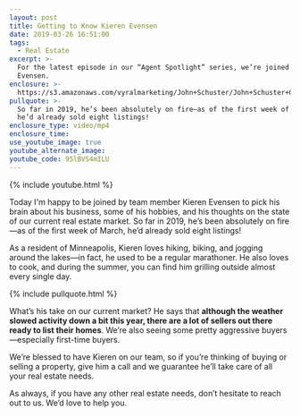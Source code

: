 ```yaml
---
layout: post
title: Getting to Know Kieren Evensen
date: 2019-03-26 16:51:00
tags:
  - Real Estate
excerpt: >-
  For the latest episode in our “Agent Spotlight” series, we’re joined by Kieran
  Evensen.
enclosure: >-
  https://s3.amazonaws.com/vyralmarketing/John+Schuster/John+Schuster+Group-+Getting+to+Know+Kieren+Evensen.mp4
pullquote: >-
  So far in 2019, he’s been absolutely on fire—as of the first week of March,
  he’d already sold eight listings!
enclosure_type: video/mp4
enclosure_time:
use_youtube_image: true
youtube_alternate_image:
youtube_code: 95lBVS4mILU
---
```


{% include youtube.html %}

Today I'm happy to be joined by team member Kieren Evensen to pick his brain about his business, some of his hobbies, and his thoughts on the state of our current real estate market. So far in 2019, he’s been absolutely on fire—as of the first week of March, he’d already sold eight listings!

As a resident of Minneapolis, Kieren loves hiking, biking, and jogging around the lakes—in fact, he used to be a regular marathoner. He also loves to cook, and during the summer, you can find him grilling outside almost every single day.&nbsp;

{% include pullquote.html %}

What’s his take on our current market? He says that **although the weather slowed activity down a bit this year, there are a lot of sellers out there ready to list their homes**. We’re also seeing some pretty aggressive buyers—especially first-time buyers.&nbsp;

We’re blessed to have Kieren on our team, so if you’re thinking of buying or selling a property, give him a call and we guarantee he’ll take care of all your real estate needs.&nbsp;

As always, if you have any other real estate needs, don’t hesitate to reach out to us. We’d love to help you.